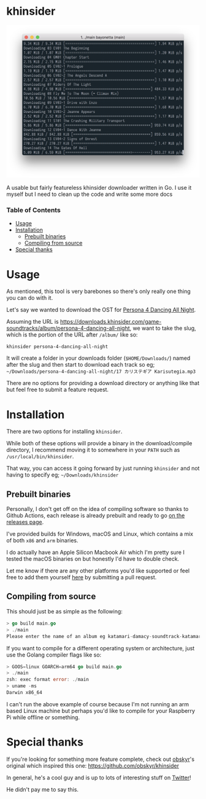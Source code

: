# khinsider

![A screenshot of khinsider running](screenshot.png?raw=true)

A usable but fairly featureless khinsider downloader written in Go. I use it myself but I need to clean up the code and write some more docs

### Table of Contents
* [Usage](#usage)
* [Installation](#installation)
  * [Prebuilt binaries](#prebuilt-binaries)
  * [Compiling from source](#compiling-from-source)
* [Special thanks](#special-thanks)

# Usage

As mentioned, this tool is very barebones so there's only really one thing you can do with it.

Let's say we wanted to download the OST for [Persona 4 Dancing All Night](https://downloads.khinsider.com/game-soundtracks/album/persona-4-dancing-all-night).

Assuming the URL is https://downloads.khinsider.com/game-soundtracks/album/persona-4-dancing-all-night, we want to take the slug, which is the portion of the URL after `/album/` like so:

```golang
khinsider persona-4-dancing-all-night
```

It will create a folder in your downloads folder (`$HOME/Downloads/`) named after the slug and then start to download each track so eg; `~/Downloads/persona-4-dancing-all-night/17 カリステギア Karisutegia.mp3`

There are no options for providing a download directory or anything like that but feel free to submit a feature request.

# Installation

There are two options for installing `khinsider`.

While both of these options will provide a binary in the download/compile directory, I recommend moving it to somewhere in your `PATH` such as `/usr/local/bin/khinsider`.

That way, you can access it going forward by just running `khinsider` and not having to specify eg; `~/Downloads/khinsider`

## Prebuilt binaries

Personally, I don't get off on the idea of compiling software so thanks to Github Actions, each release is already prebuilt and ready to go [on the releases page](https://github.com/marcus-crane/khinsider/releases).

I've provided builds for Windows, macOS and Linux, which contains a mix of both `x86` and `arm` binaries.

I do actually have an Apple Silicon Macbook Air which I'm pretty sure I tested the macOS binaries on but honestly I'd have to double check.

Let me know if there are any other platforms you'd like supported or feel free to add them yourself [here](https://github.com/marcus-crane/khinsider/blob/master/.github/workflows/release.yaml) by submitting a pull request.

## Compiling from source

This should just be as simple as the following:

```go
> go build main.go
> ./main
Please enter the name of an album eg katamari-damacy-soundtrack-katamari-fortissimo-damacy%
```

If you want to compile for a different operating system or architecture, just use the Golang compiler flags like so:

```go
> GOOS=linux GOARCH=arm64 go build main.go
> ./main
zsh: exec format error: ./main
> uname -ms
Darwin x86_64
```

I can't run the above example of course because I'm not running an arm based Linux machine but perhaps you'd like to compile for your Raspberry Pi while offline or something.

# Special thanks

If you're looking for something more feature complete, check out [obskyr](https://github.com/obskyr)'s original which inspired this one: https://github.com/obskyr/khinsider

In general, he's a cool guy and is up to lots of interesting stuff on [Twitter](https://twitter.com/obskyr)!

He didn't pay me to say this.
